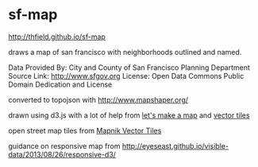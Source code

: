 # sf-map
http://thfield.github.io/sf-map

draws a map of san francisco with neighborhoods outlined and named.

Data Provided By: City and County of San Francisco Planning Department
Source Link: http://www.sfgov.org
License: Open Data Commons Public Domain Dedication and License

converted to topojson with http://www.mapshaper.org/

drawn using d3.js with a lot of help from [let's make a map](http://bost.ocks.org/mike/map/) and [vector tiles](http://bl.ocks.org/mbostock/5798874)

open street map tiles from [Mapnik Vector Tiles](http://openstreetmap.us/~migurski/vector-datasource/)

guidance on responsive map from http://eyeseast.github.io/visible-data/2013/08/26/responsive-d3/
